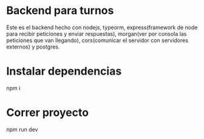 # Backend para turnos
Este es el backend hecho con nodejs, typeorm, express(framework de node para recibir peticiones y enviar respuestas), morgan(ver por consola las peticiones que van llegando), cors(comunicar el servidor con servidores externos) y postgres.
# Instalar dependencias
npm i
# Correr proyecto
npm run dev
